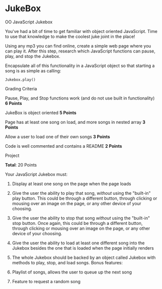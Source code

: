 # JukeBox

OO JavaScript Jukebox

You've had a bit of time to get familiar with object oriented JavaScript. Time to use that knowledge to make the coolest juke joint in the place!

Using any mp3 you can find online, create a simple web page where you can play it. After this step, research which JavaScript functions can pause, play, and stop the Jukebox.

Encapsulate all of this functionality in a JavaScript object so that starting a song is as simple as calling:

`Jukebox.play()`

Grading Criteria

Pause, Play, and Stop functions work (and do not use built in functionality)
__6 Points__

JukeBox is object oriented
__5 Points__

Page has at least one song on load, and more songs in nested array
__3 Points__

Allow a user to load one of their own songs
__3 Points__

Code is well commented and contains a README
__2 Points__

Project

__Total__: 20 Points

Your JavaScript Jukebox must:

1. Display at least one song on the page when the page loads

2. Give the user the ability to play that song, _without_ using the "built-in" play button. This could be through a different button, through clicking or mousing over an image on the page, or any other device of your choosing.

3. Give the user the ability to stop that song _without_ using the "built-in" stop button. Once again, this could be through a different button, through clicking or mousing over an image on the page, or any other device of your choosing.

3. Give the user the ability to load at least one different song into the Jukebox besides the one that is loaded when the page initially renders

4. The whole Jukebox should be backed by an object called Jukebox with methods to play, stop, and load songs.
Bonus features:

1. Playlist of songs, allows the user to queue up the next song

2. Feature to request a random song
